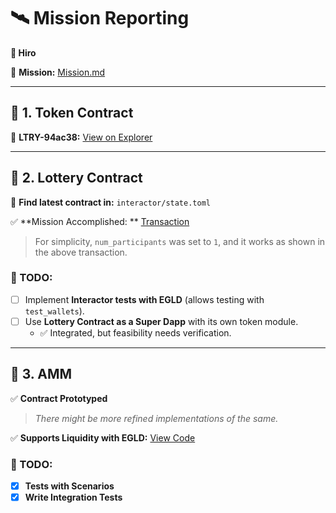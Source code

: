 # 🛰️ Mission Reporting

**👤 Hiro**

📜 **Mission:** [Mission.md](./Mission.md)

---

## 🚀 1. Token Contract

🔗 **LTRY-94ac38:** [View on Explorer](https://devnet-explorer.multiversx.com/tokens/LTRY-94ac38)

---

## 🎲 2. Lottery Contract

📌 **Find latest contract in:** `interactor/state.toml`

✅ **Mission Accomplished:
** [Transaction](https://devnet-explorer.multiversx.com/transactions/49dd0c9d51dc78627d700bc2e23cfe9ef17d3e0b85b6ab1185405a8a9fe61e2d)

> For simplicity, `num_participants` was set to `1`, and it works as shown in the above transaction.

### 🔧 TODO:

- [ ] Implement **Interactor tests with EGLD** (allows testing with `test_wallets`).
- [ ] Use **Lottery Contract as a Super Dapp** with its own token module.
    - ✅ Integrated, but feasibility needs verification.

---

## 💱 3. AMM

✅ **Contract Prototyped**
> _There might be more refined implementations of the same._

✅ **Supports Liquidity with EGLD:** [View Code](src/amm.rs#L24)

### 🔧 TODO:

- [x] **Tests with Scenarios**
- [x] **Write Integration Tests**  
